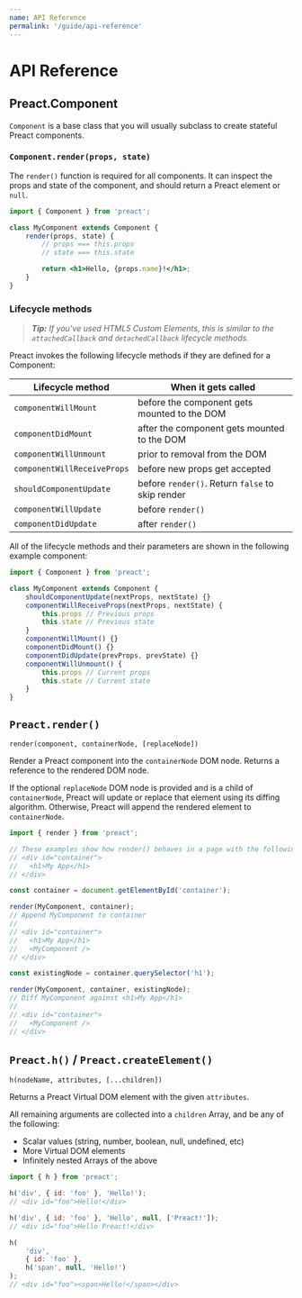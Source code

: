 ```yaml
---
name: API Reference
permalink: '/guide/api-reference'
---
```


# API Reference

## Preact.Component

`Component` is a base class that you will usually subclass to create stateful Preact components.

### `Component.render(props, state)`

The `render()` function is required for all components. It can inspect the props and state of the component, and should return a Preact element or `null`.

```jsx
import { Component } from 'preact';

class MyComponent extends Component {
	render(props, state) {
		// props === this.props
		// state === this.state

		return <h1>Hello, {props.name}!</h1>;
	}
}
```

### Lifecycle methods

> _**Tip:** If you've used HTML5 Custom Elements, this is similar to the `attachedCallback` and `detachedCallback` lifecycle methods._

Preact invokes the following lifecycle methods if they are defined for a Component:

| Lifecycle method            | When it gets called                              |
|-----------------------------|--------------------------------------------------|
| `componentWillMount`        | before the component gets mounted to the DOM     |
| `componentDidMount`         | after the component gets mounted to the DOM      |
| `componentWillUnmount`      | prior to removal from the DOM                    |
| `componentWillReceiveProps` | before new props get accepted                    |
| `shouldComponentUpdate`     | before `render()`. Return `false` to skip render |
| `componentWillUpdate`       | before `render()`                                |
| `componentDidUpdate`        | after `render()`                                 |

All of the lifecycle methods and their parameters are shown in the following example component:

```js
import { Component } from 'preact';

class MyComponent extends Component {
	shouldComponentUpdate(nextProps, nextState) {}
	componentWillReceiveProps(nextProps, nextState) {
		this.props // Previous props
		this.state // Previous state
	}
	componentWillMount() {}
	componentDidMount() {}
	componentDidUpdate(prevProps, prevState) {}
	componentWillUnmount() {
		this.props // Current props
		this.state // Current state
	}
}
```

## `Preact.render()`

`render(component, containerNode, [replaceNode])`

Render a Preact component into the `containerNode` DOM node. Returns a reference to the rendered DOM node.

If the optional `replaceNode` DOM node is provided and is a child of `containerNode`, Preact will update or replace that element using its diffing algorithm. Otherwise, Preact will append the rendered element to `containerNode`.

```js
import { render } from 'preact';

// These examples show how render() behaves in a page with the following markup:
// <div id="container">
//   <h1>My App</h1>
// </div>

const container = document.getElementById('container');

render(MyComponent, container);
// Append MyComponent to container
//
// <div id="container">
//   <h1>My App</h1>
//   <MyComponent />
// </div>

const existingNode = container.querySelector('h1');

render(MyComponent, container, existingNode);
// Diff MyComponent against <h1>My App</h1>
//
// <div id="container">
//   <MyComponent />
// </div>
```

## `Preact.h()` / `Preact.createElement()`

`h(nodeName, attributes, [...children])`

Returns a Preact Virtual DOM element with the given `attributes`.

All remaining arguments are collected into a `children` Array, and be any of the following:

- Scalar values (string, number, boolean, null, undefined, etc)
- More Virtual DOM elements
- Infinitely nested Arrays of the above

```js
import { h } from 'preact';

h('div', { id: 'foo' }, 'Hello!');
// <div id="foo">Hello!</div>

h('div', { id: 'foo' }, 'Hello', null, ['Preact!']);
// <div id="foo">Hello Preact!</div>

h(
	'div',
	{ id: 'foo' },
	h('span', null, 'Hello!')
);
// <div id="foo"><span>Hello!</span></div>
```
